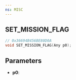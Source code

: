 ```yaml
---
ns: MISC
---
```

## SET_MISSION_FLAG

```c
// 0x36694B456BE80D0A
void SET_MISSION_FLAG(Any p0);
```

## Parameters
* **p0**:
